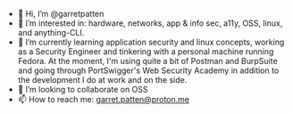 - 👋 Hi, I’m @garretpatten
- 👀 I’m interested in: hardware, networks, app & info sec, a11y, OSS, linux, and anything-CLI.
- 🌱 I’m currently learning application security and linux concepts, working as a Security Engineer and tinkering with a personal machine running Fedora. At the moment, I'm using quite a bit of Postman and BurpSuite and going through PortSwigger's Web Security Academy in addition to the development I do at work and on the side.
- 💞️ I’m looking to collaborate on OSS
- 📫 How to reach me: garret.patten@proton.me
